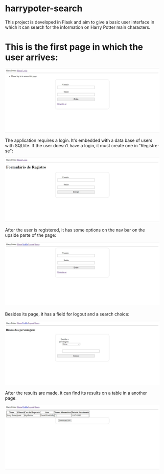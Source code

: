 # harrypoter-search
This project is developed in Flask and aim to give a basic user interface in which it can search for the information on Harry Potter main characters. 

# This is the first page in which the user arrives:

![first_page](https://github.com/dansal0807/harrypoter-search/blob/main/imagens/first_page.jpeg)

The application requires a login. It's embedded with a data base of users with SQLlite. If the user doesn't have a login, it must create one in "Registre-se":

![register_page](https://github.com/dansal0807/harrypoter-search/blob/main/imagens/register_page.jpeg)

After the user is registered, it has some options on the nav bar on the upside parte of the page:

![logon_page](https://github.com/dansal0807/harrypoter-search/blob/main/imagens/logon_page.jpeg)

Besides its page, it has a field for logout and a search choice:

![search_page](https://github.com/dansal0807/harrypoter-search/blob/main/imagens/search_page.jpeg)

After the results are made, it can find its results on a table in a another page:

![results_page](https://github.com/dansal0807/harrypoter-search/blob/main/imagens/results_page.jpeg)
